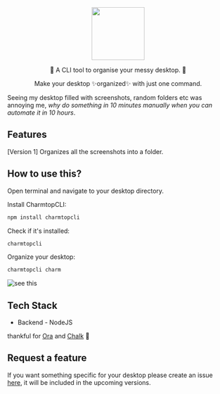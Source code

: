 <div align="center">

<img  height="120"  src="https://firebasestorage.googleapis.com/v0/b/pixifie-2f67b.appspot.com/o/do-not-delete%2FUntitled_design_3_-removebg-preview.png?alt=media&token=2d0a9332-e01d-43de-bb39-fd72d1faeb9b" />

💖 A CLI tool to organise your messy desktop. 💖

Make your desktop ✨organized✨ with just one command.
</div>

Seeing my desktop filled with screenshots, random folders etc was annoying me,
_why do something in 10 minutes manually when you can automate it in 10 hours_. 
</br>

## Features

[Version 1] Organizes all the screenshots into a folder.

## How to use this?

Open terminal and navigate to your desktop directory.

Install CharmtopCLI:
```bash
npm install charmtopcli
```
Check if it's installed: 
```bash
charmtopcli
```

Organize your desktop: 
```bash
charmtopcli charm
```
![see this](https://firebasestorage.googleapis.com/v0/b/pixifie-2f67b.appspot.com/o/do-not-delete%2FScreenshot%202023-12-14%20at%2010.14.20%20PM.png?alt=media&token=882bd886-f677-41af-bb57-7d590559f5f8)

## Tech Stack

- Backend - NodeJS

thankful for [Ora](https://github.com/sindresorhus/ora) and [Chalk](https://github.com/chalk/chalk) 🌷

## Request a feature

If you want something specific for your desktop please create an issue [here](https://github.com/shyynux/CharmtopCLI/issues), it will be included in the upcoming versions.

